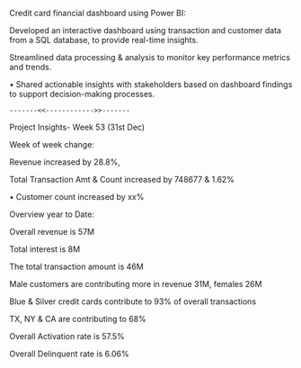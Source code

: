 Credit card financial dashboard using Power BI:

Developed an interactive dashboard using transaction and customer data from a SQL database, to provide real-time insights.

Streamlined data processing & analysis to monitor key performance metrics and trends.

• Shared actionable insights with stakeholders based on dashboard findings to support decision-making processes.

    -------<<------------>>-------
Project Insights- Week 53 (31st Dec)

Week of week  change:

Revenue increased by 28.8%,

Total Transaction Amt & Count increased by 748677 & 1.62%

• Customer count increased by xx%

Overview year to Date:

Overall revenue is 57M

Total interest is 8M

The total transaction amount is 46M

Male customers are contributing more in revenue 31M, females 26M

Blue & Silver credit cards contribute to 93% of overall transactions

TX, NY & CA are contributing to 68%

Overall Activation rate is 57.5%

Overall Delinquent rate is 6.06%


